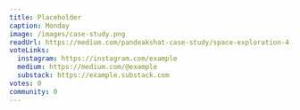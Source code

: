 ```yaml
---
title: Placeholder
caption: Monday
image: /images/case-study.png
readUrl: https://medium.com/pandeakshat-case-study/space-exploration-4-0-a-historical-perspective-to-current-stage-c41d6f62836d 
voteLinks:
  instagram: https://instagram.com/example
  medium: https://medium.com/@example
  substack: https://example.substack.com
votes: 0
community: 0
---
```


